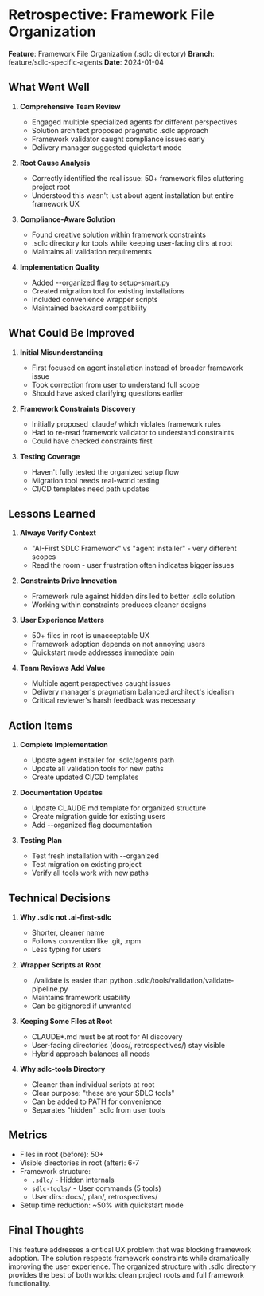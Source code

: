 # Retrospective: Framework File Organization

**Feature**: Framework File Organization (.sdlc directory)
**Branch**: feature/sdlc-specific-agents
**Date**: 2024-01-04

## What Went Well

1. **Comprehensive Team Review**
   - Engaged multiple specialized agents for different perspectives
   - Solution architect proposed pragmatic .sdlc approach
   - Framework validator caught compliance issues early
   - Delivery manager suggested quickstart mode

2. **Root Cause Analysis**
   - Correctly identified the real issue: 50+ framework files cluttering project root
   - Understood this wasn't just about agent installation but entire framework UX

3. **Compliance-Aware Solution**
   - Found creative solution within framework constraints
   - .sdlc directory for tools while keeping user-facing dirs at root
   - Maintains all validation requirements

4. **Implementation Quality**
   - Added --organized flag to setup-smart.py
   - Created migration tool for existing installations
   - Included convenience wrapper scripts
   - Maintained backward compatibility

## What Could Be Improved

1. **Initial Misunderstanding**
   - First focused on agent installation instead of broader framework issue
   - Took correction from user to understand full scope
   - Should have asked clarifying questions earlier

2. **Framework Constraints Discovery**
   - Initially proposed .claude/ which violates framework rules
   - Had to re-read framework validator to understand constraints
   - Could have checked constraints first

3. **Testing Coverage**
   - Haven't fully tested the organized setup flow
   - Migration tool needs real-world testing
   - CI/CD templates need path updates

## Lessons Learned

1. **Always Verify Context**
   - "AI-First SDLC Framework" vs "agent installer" - very different scopes
   - Read the room - user frustration often indicates bigger issues

2. **Constraints Drive Innovation**
   - Framework rule against hidden dirs led to better .sdlc solution
   - Working within constraints produces cleaner designs

3. **User Experience Matters**
   - 50+ files in root is unacceptable UX
   - Framework adoption depends on not annoying users
   - Quickstart mode addresses immediate pain

4. **Team Reviews Add Value**
   - Multiple agent perspectives caught issues
   - Delivery manager's pragmatism balanced architect's idealism
   - Critical reviewer's harsh feedback was necessary

## Action Items

1. **Complete Implementation**
   - Update agent installer for .sdlc/agents path
   - Update all validation tools for new paths
   - Create updated CI/CD templates

2. **Documentation Updates**
   - Update CLAUDE.md template for organized structure
   - Create migration guide for existing users
   - Add --organized flag documentation

3. **Testing Plan**
   - Test fresh installation with --organized
   - Test migration on existing project
   - Verify all tools work with new paths

## Technical Decisions

1. **Why .sdlc not .ai-first-sdlc**
   - Shorter, cleaner name
   - Follows convention like .git, .npm
   - Less typing for users

2. **Wrapper Scripts at Root**
   - ./validate is easier than python .sdlc/tools/validation/validate-pipeline.py
   - Maintains framework usability
   - Can be gitignored if unwanted

3. **Keeping Some Files at Root**
   - CLAUDE*.md must be at root for AI discovery
   - User-facing directories (docs/, retrospectives/) stay visible
   - Hybrid approach balances all needs

4. **Why sdlc-tools Directory**
   - Cleaner than individual scripts at root
   - Clear purpose: "these are your SDLC tools"
   - Can be added to PATH for convenience
   - Separates "hidden" .sdlc from user tools

## Metrics

- Files in root (before): 50+
- Visible directories in root (after): 6-7
- Framework structure:
  - `.sdlc/` - Hidden internals
  - `sdlc-tools/` - User commands (5 tools)
  - User dirs: docs/, plan/, retrospectives/
- Setup time reduction: ~50% with quickstart mode

## Final Thoughts

This feature addresses a critical UX problem that was blocking framework adoption. The solution respects framework constraints while dramatically improving the user experience. The organized structure with .sdlc directory provides the best of both worlds: clean project roots and full framework functionality.
